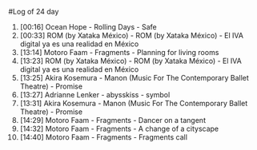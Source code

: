 #Log of 24 day

1. [00:16] Ocean Hope - Rolling Days - Safe
1. [00:33] ROM (by Xataka México) - ROM (by Xataka México) - El IVA digital ya es una realidad en México
1. [13:14] Motoro Faam - Fragments - Planning for living rooms
1. [13:23] ROM (by Xataka México) - ROM (by Xataka México) - El IVA digital ya es una realidad en México
1. [13:25] Akira Kosemura - Manon (Music For The Contemporary Ballet Theatre) - Promise
1. [13:27] Adrianne Lenker - abysskiss - symbol
1. [13:31] Akira Kosemura - Manon (Music For The Contemporary Ballet Theatre) - Promise
1. [14:29] Motoro Faam - Fragments - Dancer on a tangent
1. [14:32] Motoro Faam - Fragments - A change of a cityscape
1. [14:40] Motoro Faam - Fragments - Fragments call
